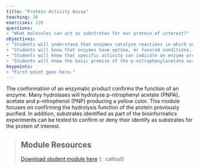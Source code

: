 ```yaml
---
title: "Protein Activity Assay"
teaching: 30
exercises: 120
questions:
- "What molecules can act as substrates for our protein of interest?"
objectives:
- "Students will understand that enzymes catalyze reactions in which substrates are converted to products."
- "Students will know that enzymes have optima, or favored conditions, that should be considered in an assay."
- "Students will know that specific activity can indicate an enzyme preparation’s general “quality”."
- "Students will know the basic premise of the p-nitrophenylacetate assay for hydrolases."
keypoints:
- "First point goes here."
---
```

The conformation of an enzymatic product confirms the function of an enzyme. Many hydrolases will hydrolyse p-nitrophenyl acetate (PNPA), acetate and p-nitrophenol (PNP) producing a yellow color. This module focuses on confirming the hydrolysis function of the protein previously purified. In addition, substrates identified as part of the bioinformatics experiments can be tested to confirm or deny their identify as substrates for the protein of interest.

> ## Module Resources
>[Download student module here](https://docs.google.com/document/d/1G-H0tskmSVRhC0qsDau-7-EzUcUYN8kBUHFZyBStYcs/edit?usp=sharing)
{: .callout}

